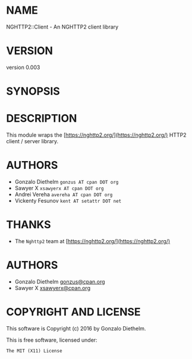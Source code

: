 # NAME

NGHTTP2::Client - An NGHTTP2 client library

# VERSION

version 0.003

# SYNOPSIS

# DESCRIPTION

This module wraps the [https://nghttp2.org/](https://nghttp2.org/) HTTP2 client / server library.

# AUTHORS

- Gonzalo Diethelm `gonzus AT cpan DOT org`
- Sawyer X `xsawyerx AT cpan DOT org`
- Andrei Vereha `avereha AT cpan DOT org`
- Vickenty Fesunov `kent AT setattr DOT net`

# THANKS

- The `Nghttp2` team at [https://nghttp2.org/](https://nghttp2.org/)

# AUTHORS

- Gonzalo Diethelm <gonzus@cpan.org>
- Sawyer X <xsawyerx@cpan.org>

# COPYRIGHT AND LICENSE

This software is Copyright (c) 2016 by Gonzalo Diethelm.

This is free software, licensed under:

    The MIT (X11) License
